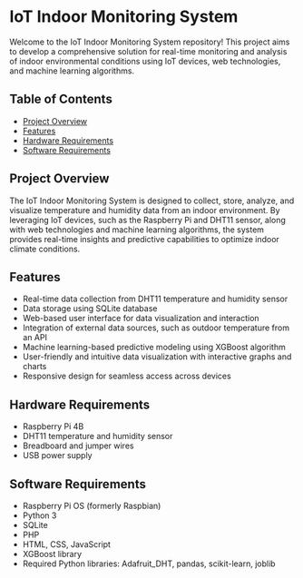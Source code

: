# IoT Indoor Monitoring System

Welcome to the IoT Indoor Monitoring System repository! This project aims to develop a comprehensive solution for real-time monitoring and analysis of indoor environmental conditions using IoT devices, web technologies, and machine learning algorithms.

## Table of Contents
- [Project Overview](#project-overview)
- [Features](#features)
- [Hardware Requirements](#hardware-requirements)
- [Software Requirements](#software-requirements)

## Project Overview
The IoT Indoor Monitoring System is designed to collect, store, analyze, and visualize temperature and humidity data from an indoor environment. By leveraging IoT devices, such as the Raspberry Pi and DHT11 sensor, along with web technologies and machine learning algorithms, the system provides real-time insights and predictive capabilities to optimize indoor climate conditions.

## Features
- Real-time data collection from DHT11 temperature and humidity sensor
- Data storage using SQLite database
- Web-based user interface for data visualization and interaction
- Integration of external data sources, such as outdoor temperature from an API
- Machine learning-based predictive modeling using XGBoost algorithm
- User-friendly and intuitive data visualization with interactive graphs and charts
- Responsive design for seamless access across devices

## Hardware Requirements
- Raspberry Pi 4B
- DHT11 temperature and humidity sensor
- Breadboard and jumper wires
- USB power supply

## Software Requirements
- Raspberry Pi OS (formerly Raspbian)
- Python 3
- SQLite
- PHP
- HTML, CSS, JavaScript
- XGBoost library
- Required Python libraries: Adafruit_DHT, pandas, scikit-learn, joblib
